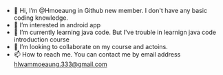 - 👋 Hi, I’m @Hmoeaung in Github new member. I don't have any basic coding knowledge.
- 👀 I’m interested in android app
- 🌱 I’m currently learning java code. But I've trouble  in learnign java code introduction course
- 💞️ I’m looking to collaborate on my course and actoins.
- 📫 How to reach me. You can contact me by email address hlwammoeaung.333@gmail.com

<!---
Hmoeaung/Hmoeaung is a ✨ special ✨ repository because its `README.md` (this file) appears on your GitHub profile.
You can click the Preview link to take a look at your changes.
--->

